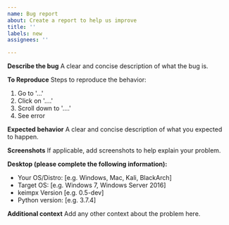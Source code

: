 ```yaml
---
name: Bug report
about: Create a report to help us improve
title: ''
labels: new
assignees: ''

---
```


**Describe the bug**
A clear and concise description of what the bug is.

**To Reproduce**
Steps to reproduce the behavior:
1. Go to '...'
2. Click on '....'
3. Scroll down to '....'
4. See error

**Expected behavior**
A clear and concise description of what you expected to happen.

**Screenshots**
If applicable, add screenshots to help explain your problem.

**Desktop (please complete the following information):**
 - Your OS/Distro: [e.g. Windows, Mac, Kali, BlackArch]
 - Target OS: [e.g. Windows 7, Windows Server 2016]
 - keimpx Version [e.g. 0.5-dev]
 - Python version: [e.g. 3.7.4]

**Additional context**
Add any other context about the problem here.
